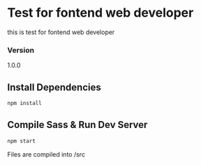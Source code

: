 # Test for fontend  web developer 

this is test for  fontend  web developer 

### Version

1.0.0

## Install Dependencies

```bash
npm install 
```

## Compile Sass & Run Dev Server

```bash
npm start
```

Files are compiled into /src
